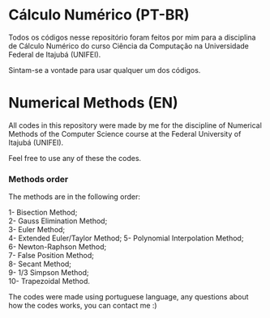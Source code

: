 # Cálculo Numérico (PT-BR)

Todos os códigos nesse repositório foram feitos por mim para a disciplina de Cálculo Numérico do curso Ciência da Computação na Universidade Federal de Itajubá (UNIFEI).

Sintam-se a vontade para usar qualquer um dos códigos.

# Numerical Methods (EN)

All codes in this repository were made by me for the discipline of Numerical Methods of the Computer Science course at the Federal University of Itajubá (UNIFEI).

Feel free to use any of these the codes.

### Methods order

The methods are in the following order:

1- Bisection Method;\
2- Gauss Elimination Method;\
3- Euler Method;\
4- Extended Euler/Taylor Method;
5- Polynomial Interpolation Method;\
6- Newton-Raphson Method;\
7- False Position Method;\
8- Secant Method;\
9- 1/3 Simpson Method;\
10- Trapezoidal Method.

The codes were made using portuguese language, any questions about how the codes works, you can contact me :)

